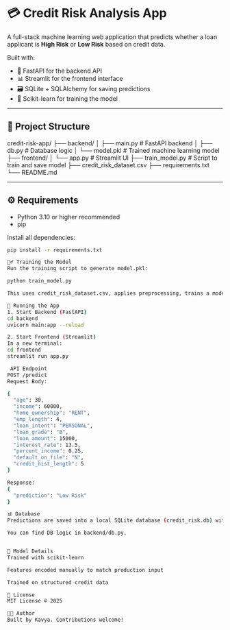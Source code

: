 # 💳 Credit Risk Analysis App

A full-stack machine learning web application that predicts whether a loan applicant is **High Risk** or **Low Risk** based on credit data.

Built with:
- 🧠 FastAPI for the backend API
- 📊 Streamlit for the frontend interface
- 🗃️ SQLite + SQLAlchemy for saving predictions
- 🤖 Scikit-learn for training the model

---

## 📁 Project Structure

credit-risk-app/
├── backend/
│ ├── main.py # FastAPI backend
│ ├── db.py # Database logic
│ └── model.pkl # Trained machine learning model
├── frontend/
│ └── app.py # Streamlit UI
├── train_model.py # Script to train and save model
├── credit_risk_dataset.csv
├── requirements.txt
└── README.md


---

## ⚙️ Requirements

- Python 3.10 or higher recommended
- pip

Install all dependencies:

```bash
pip install -r requirements.txt

🏋️‍♂️ Training the Model
Run the training script to generate model.pkl:

python train_model.py

This uses credit_risk_dataset.csv, applies preprocessing, trains a model, and saves it as model.pkl.

🚀 Running the App
1. Start Backend (FastAPI)
cd backend
uvicorn main:app --reload

2. Start Frontend (Streamlit)
In a new terminal:
cd frontend
streamlit run app.py

 API Endpoint
POST /predict
Request Body:

{
  "age": 30,
  "income": 60000,
  "home_ownership": "RENT",
  "emp_length": 4,
  "loan_intent": "PERSONAL",
  "loan_grade": "B",
  "loan_amount": 15000,
  "interest_rate": 13.5,
  "percent_income": 0.25,
  "default_on_file": "N",
  "credit_hist_length": 5
}

Response:
{
  "prediction": "Low Risk"
}

📊 Database
Predictions are saved into a local SQLite database (credit_risk.db) with timestamp and input values.

You can find DB logic in backend/db.py.


🧠 Model Details
Trained with scikit-learn

Features encoded manually to match production input

Trained on structured credit data

📄 License
MIT License © 2025

👨‍💻 Author
Built by Kavya. Contributions welcome!
